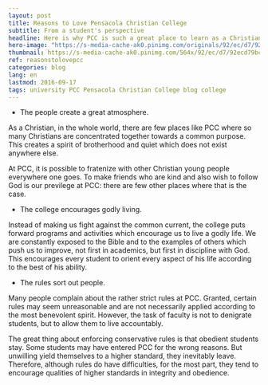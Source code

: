 ```yaml
---
layout: post
title: Reasons to Love Pensacola Christian College
subtitle: From a student's perspective
headline: Here is why PCC is such a great place to learn as a Christian student.
hero-image: "https://s-media-cache-ak0.pinimg.com/originals/92/ec/d7/92ecd79bc54eb766ece7ee2b67a3176a.jpg"
thumbnail: https://s-media-cache-ak0.pinimg.com/564x/92/ec/d7/92ecd79bc54eb766ece7ee2b67a3176a.jpg
ref: reasonstolovepcc
categories: blog
lang: en
lastmod: 2016-09-17
tags: university PCC Pensacola Christian College blog college
---
```

<ul><li>The people create a great atmosphere.</li></ul>
As a Christian, in the whole world, there are few places like PCC where so many Christians are concentrated together towards a common purpose. This creates a spirit of brotherhood and quiet which does not exist anywhere else.

At PCC, it is possible to fratenize with other Christian young people everywhere one goes. To make friends who are kind and also wish to follow God is our previlege at PCC: there are few other places where that is the case.
<ul><li>The college encourages godly living.</li></ul>
Instead of making us fight against the common current, the college puts forward programs and activities which encourage us to live a godly life. We are constantly exposed to the Bible and to the examples of others which push us to improve, not first in academics, but first in discipline with God. This encourages every student to orient every aspect of his life according to the best of his ability.
<ul><li>The rules sort out people.</li></ul>
Many people complain about the rather strict rules at PCC. Granted, certain rules may seem unreasonable and are not necessarily applied according to the most benevolent spirit. However, the task of faculty is not to denigrate students, but to allow them to live accountably.

The great thing about enforcing conservative rules is that obedient students stay. Some students may have entered PCC for the wrong reasons. But unwilling yield themselves to a higher standard, they inevitably leave. Therefore, although rules do have difficulties, for the most part, they tend to encourage qualities of higher standards in integrity and obedience.
